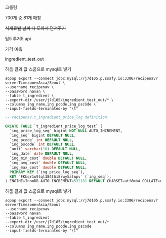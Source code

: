 크롤링

700개 중 81개 매칭

~~식재료별 날짜 다 모아서 던져주기~~

탑5 루저5 api

가격 예측





ingredient_test_out



하둡 결과 값 스쿱으로 mysql로 넣기

```shell
sqoop export --connect jdbc:mysql://j7d105.p.ssafy.io:3306/recipenav?serverTimezone=Asia/Seoul \
--username recipenav \
--password navan \
--table t_ingredient \
--export-dir /user/j7d105/ingredient_test_out/* \
--columns ing_name,ing_pcode,ing_pscode \
--input-fields-terminated-by "\t"
```



```sql
-- recipenav.t_ingredient_price_log definition

CREATE TABLE `t_ingredient_price_log_test` (
  `ing_price_log_seq` bigint NOT NULL AUTO_INCREMENT,
  `ing_seq` bigint DEFAULT NULL,
  `ing_pcode` int DEFAULT NULL,
  `ing_pscode` int DEFAULT NULL,
  `unit` varchar(10) DEFAULT NULL,
  `ing_date` date DEFAULT NULL,
  `ing_min_cost` double DEFAULT NULL,
  `ing_avg_cost` double DEFAULT NULL,
  `ing_max_cost` double DEFAULT NULL,
  PRIMARY KEY (`ing_price_log_seq`),
  KEY `FKbqr1u9lql384t6i8rwy5alnpv` (`ing_seq`),
) ENGINE=InnoDB AUTO_INCREMENT=532181 DEFAULT CHARSET=utf8mb4 COLLATE=utf8mb4_0900_ai_ci;
```













하둡 결과 값 스쿱으로 mysql로 넣기

```shell
sqoop export --connect jdbc:mysql://j7d105.p.ssafy.io:3306/recipenav?serverTimezone=Asia/Seoul  
--username recipenav  
--password navan  
--table t_ingredient  
--export-dir /user/j7d105/ingredient_test_out/*  
--columns ing_name,ing_pcode,ing_pscode  
--input-fields-terminated-by "\t"
```






















